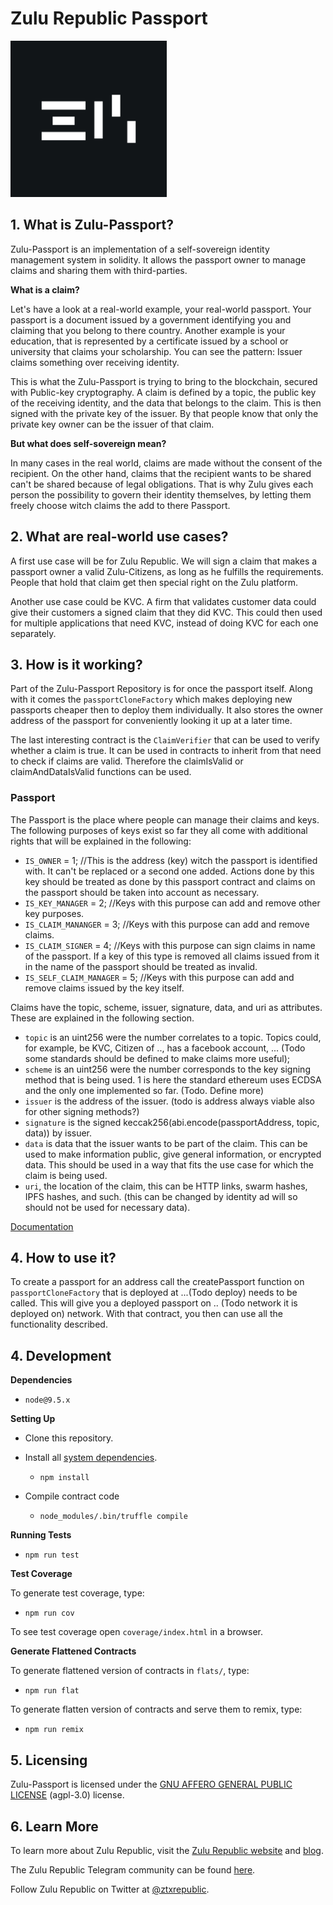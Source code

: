 # Zulu Republic Passport
<img src="zulu-icon.png" width="250" height="250">

## 1. What is Zulu-Passport?

Zulu-Passport is an implementation of a self-sovereign identity management system in solidity. It allows the passport owner to manage claims and sharing them with third-parties. 

**What is a claim?**

Let's have a look at a real-world example, your real-world passport. 
Your passport is a document issued by a government identifying you and claiming that you belong to there country. Another example is your education, that is represented by a certificate issued by a school or university that claims your scholarship. You can see the pattern: Issuer claims something over receiving identity.

This is what the Zulu-Passport is trying to bring to the blockchain, secured with Public-key cryptography. A claim is defined by a topic, the public key of the receiving identity, and the data that belongs to the claim. This is then signed with the private key of the issuer. By that people know that only the private key owner can be the issuer of that claim. 

**But what does self-sovereign mean?**

In many cases in the real world, claims are made without the consent of the recipient. On the other hand, claims that the recipient wants to be shared can't be shared because of legal obligations. 
That is why Zulu gives each person the possibility to govern their identity themselves, by letting them freely choose witch claims the add to there Passport. 


## 2. What are real-world use cases? 

A first use case will be for Zulu Republic. We will sign a claim that makes a passport owner a valid Zulu-Citizens, as long as he fulfills the requirements.  People that hold that claim get then special right on the Zulu platform. 

Another use case could be KVC. A firm that validates customer data could give their customers a signed claim that they did KVC. This could then used for multiple applications that need KVC, instead of doing KVC for each one separately.

## 3. How is it working?

Part of the Zulu-Passport Repository is for once the passport itself.
Along with it comes the `passportCloneFactory` which makes deploying new passports cheaper then to deploy them individually. It also stores the owner address of the passport for conveniently looking it up at a later time.

The last interesting contract is the `ClaimVerifier` that can be used to verify whether a claim is true. It can be used in contracts to inherit from that need to check if claims are valid. Therefore the claimIsValid or claimAndDataIsValid functions can be used. 

### Passport

The Passport is the place where people can manage their claims and keys.
The following purposes of keys exist so far they all come with additional rights that will be explained in the following:

-   `IS_OWNER` = 1; //This is the address (key) witch the passport is identified with. It can't be replaced or a second one added. Actions done by this key should be treated as done by this passport contract and claims on the passport should be taken into account as necessary.
-   `IS_KEY_MANAGER` = 2; //Keys with this purpose can add and remove other key purposes.
-   `IS_CLAIM_MANANGER` = 3; //Keys with this purpose can add and remove claims.
-   `IS_CLAIM_SIGNER` = 4; //Keys with this purpose can sign claims in name of the passport. If a key of this type is removed all claims issued from it in the name of the passport should be treated as invalid.
-   `IS_SELF_CLAIM_MANAGER` = 5; //Keys with this purpose can add and remove claims issued by the key itself.

Claims have the topic, scheme, issuer, signature, data, and uri as attributes. These are explained in the following section.

-   `topic` is an uint256 were the number correlates to a topic. Topics could, for example, be KVC, Citizen of .., has a facebook account, ... (Todo some standards should be defined to make claims more useful);
-   `scheme` is an uint256 were the number corresponds to the key signing method that is being used. 1 is here the standard ethereum uses ECDSA and the only one implemented so far. (Todo. Define more)
-   `issuer` is the address of the issuer. (todo is address always viable also for other signing methods?)
-   `signature` is the signed keccak256(abi.encode(passportAddress, topic, data)) by issuer.
-   `data` is data that the issuer wants to be part of the claim. This can be used to make information public, give general information, or encrypted data. This should be used in a way that fits the use case for which the claim is being used.
-   `uri`, the location of the claim, this can be HTTP links, swarm hashes, IPFS hashes, and such. (this can be changed by identity ad will so should not be used for necessary data).

[Documentation](https://github.com/zulurepublic/zulu-passport/wiki/api_passport_Passport)

## 4. How to use it?

To create a passport for an address call the createPassport function on `passportCloneFactory` that is deployed at ...(Todo deploy) needs to be called. This will give you a deployed passport on .. (Todo network it is deployed on) network. With that contract, you then can use all the functionality described.

## 4. Development

**Dependencies**

-   `node@9.5.x`

**Setting Up**

-   Clone this repository.

-   Install all [system dependencies](#development).

    -   `npm install`

-   Compile contract code

    -   `node_modules/.bin/truffle compile`

**Running Tests**

-   `npm run test`

**Test Coverage**

To generate test coverage, type:

-   `npm run cov`

To see test coverage open `coverage/index.html` in a browser.

**Generate Flattened Contracts**

To generate flattened version of contracts in `flats/`, type:

-   `npm run flat`

To generate flatten version of contracts and serve them to remix, type:

-   `npm run remix`

## 5. Licensing

Zulu-Passport is licensed under the [GNU AFFERO GENERAL PUBLIC LICENSE](https://www.gnu.org/licenses/agpl-3.0.en.html) (agpl-3.0) license. 

## 6. Learn More

To learn more about Zulu Republic, visit the [Zulu Republic website](https://www.zulurepublic.io/) and [blog](www.medium.com/zulurepublic).

The Zulu Republic Telegram community can be found [here](https://t.me/ztxrepublic).

Follow Zulu Republic on Twitter at [@ztxrepublic](www.twitter.com/ztxrepublic).

